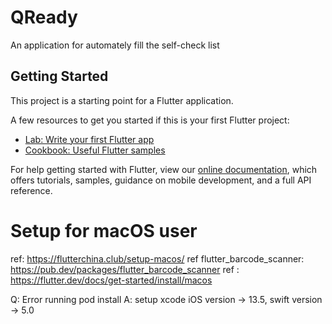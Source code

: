 # QReady

An application for automately fill the self-check list

## Getting Started

This project is a starting point for a Flutter application.

A few resources to get you started if this is your first Flutter project:

- [Lab: Write your first Flutter app](https://flutter.dev/docs/get-started/codelab)
- [Cookbook: Useful Flutter samples](https://flutter.dev/docs/cookbook)

For help getting started with Flutter, view our
[online documentation](https://flutter.dev/docs), which offers tutorials,
samples, guidance on mobile development, and a full API reference.

# Setup for macOS user

ref: https://flutterchina.club/setup-macos/
ref flutter_barcode_scanner: https://pub.dev/packages/flutter_barcode_scanner 
ref : https://flutter.dev/docs/get-started/install/macos

Q: Error running pod install
A: setup xcode iOS version -> 13.5, swift version -> 5.0